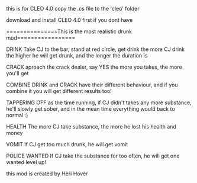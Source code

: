 this is for CLEO 4.0
copy the .cs file to the 'cleo' folder

download and install CLEO 4.0 first if you dont have


===============This is the most realistic drunk mod=================

DRINK
Take CJ to the bar, stand at red circle, get drink
the more CJ drink the higher he will get drunk, and the longer the duration is

CRACK
aproach the crack dealer, say YES
the more you takes, the more you'll get

COMBINE
DRINK and CRACK have their different behaviour, and if you combine it you will get different results too!

TAPPERING OFF
as the time running, if CJ didn't takes any more substance, he'll slowly get sober, and in the mean time everything 
would back to normal :)

HEALTH
The more CJ take substance, the more he lost his health and money

VOMIT
If CJ get too much drunk, he will get vomit

POLICE WANTED
If CJ take the substance for too often, he will get one wanted level up!


this mod is created by Heri Hover
